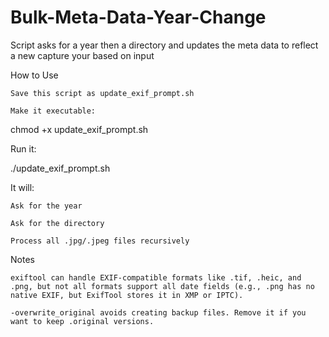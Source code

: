 # Bulk-Meta-Data-Year-Change
Script asks for a year then a directory and updates the meta data to reflect a new capture your based on input

 How to Use

    Save this script as update_exif_prompt.sh

    Make it executable:

chmod +x update_exif_prompt.sh

Run it:

./update_exif_prompt.sh

It will:

    Ask for the year

    Ask for the directory

    Process all .jpg/.jpeg files recursively


 Notes

    exiftool can handle EXIF-compatible formats like .tif, .heic, and .png, but not all formats support all date fields (e.g., .png has no native EXIF, but ExifTool stores it in XMP or IPTC).

    -overwrite_original avoids creating backup files. Remove it if you want to keep .original versions.
